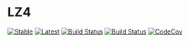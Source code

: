 # LZ4

[![Stable](https://img.shields.io/badge/docs-stable-blue.svg)](https://invenia.github.io/LZ4.jl/stable)
[![Latest](https://img.shields.io/badge/docs-latest-blue.svg)](https://invenia.github.io/LZ4.jl/latest)
[![Build Status](https://travis-ci.org/invenia/LZ4.jl.svg?branch=master)](https://travis-ci.org/invenia/LZ4.jl)
[![Build Status](https://ci.appveyor.com/api/projects/status/github/invenia/LZ4.jl?svg=true)](https://ci.appveyor.com/project/invenia/LZ4-jl)
[![CodeCov](https://codecov.io/gh/invenia/LZ4.jl/branch/master/graph/badge.svg)](https://codecov.io/gh/invenia/LZ4.jl)
